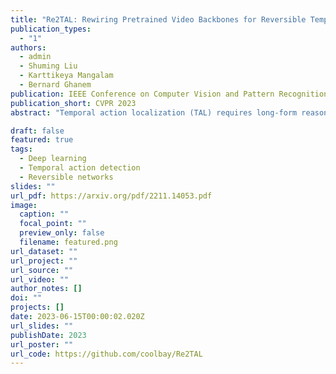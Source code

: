 ```yaml
---
title: "Re2TAL: Rewiring Pretrained Video Backbones for Reversible Temporal Action Localization"
publication_types:
  - "1"
authors:
  - admin
  - Shuming Liu
  - Karttikeya Mangalam
  - Bernard Ghanem
publication: IEEE Conference on Computer Vision and Pattern Recognition (CVPR), 2023
publication_short: CVPR 2023
abstract: "Temporal action localization (TAL) requires long-form reasoning to predict actions of various durations and complex content. Given limited GPU memory, training TAL  end to end (i.e., from videos to predictions) on long videos  is a significant challenge. Most methods can only train on pre-extracted features without optimizing them for the localization problem, consequently limiting localization performance. In this work, to extend the potential in TAL networks, we propose a novel end-to-end  method Re2TAL, which rewires pretrained video backbones for reversible TAL. Re2TAL builds a backbone with reversible modules, where the input can be recovered from the output such that the bulky intermediate activations can be cleared from memory during training. Instead of designing one single type of reversible module, we propose a network rewiring mechanism, to transform any module with a residual connection to a reversible module without changing any parameters. This provides two benefits: (1) a large variety of reversible networks are easily obtained from existing and even future model designs, and (2) the reversible models require  much less training effort as they reuse the pre-trained parameters of their original non-reversible versions. Re2TAL, only using the RGB modality, reaches 37.01% average mAP on ActivityNet-v1.3, a new state-of-the-art record, and mAP 64.9% at tIoU=0.5 on THUMOS-14, outperforming all other RGB-only methods."

draft: false
featured: true
tags:
  - Deep learning
  - Temporal action detection
  - Reversible networks
slides: ""
url_pdf: https://arxiv.org/pdf/2211.14053.pdf
image:
  caption: ""
  focal_point: ""
  preview_only: false
  filename: featured.png
url_dataset: ""
url_project: ""
url_source: ""
url_video: ""
author_notes: []
doi: ""
projects: []
date: 2023-06-15T00:00:02.020Z
url_slides: ""
publishDate: 2023
url_poster: ""
url_code: https://github.com/coolbay/Re2TAL
---
```

